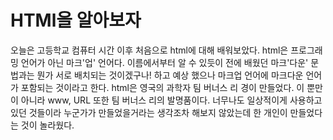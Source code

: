# HTMl을 알아보자
 오늘은 고등학교 컴퓨터 시간 이후 처음으로 html에 대해 배워보았다.
html은 프로그래밍 언어가 아닌 마크'업' 언어다. 이름에서부터 알 수 있듯이 전에 배웠던 마크'다운' 문법과는 뭔가 서로 배치되는 것이겠구나! 하고 예상 했으나 마크업 언어에 마크다운 언어가 포함되는 것이라고 한다.
html은 영국의 과학자 팀 버너스 리 경이 만들었다. 이 뿐만이 아니라 www, URL 또한 팀 버너스 리의 발명품이다.
너무나도 일상적이게 사용하고 있던 것들이라 누군가가 만들었을거라는 생각조차 해보지 않았는데 한 개인이 만들었다는 것이 놀라웠다.
